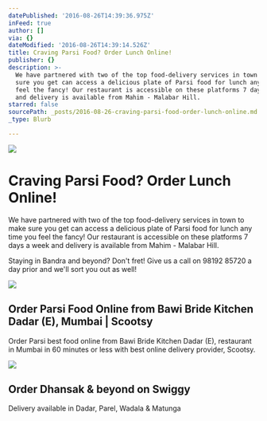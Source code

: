 ```yaml
---
datePublished: '2016-08-26T14:39:36.975Z'
inFeed: true
author: []
via: {}
dateModified: '2016-08-26T14:39:14.526Z'
title: Craving Parsi Food? Order Lunch Online!
publisher: {}
description: >-
  We have partnered with two of the top food-delivery services in town to make
  sure you get can access a delicious plate of Parsi food for lunch any time you
  feel the fancy! Our restaurant is accessible on these platforms 7 days a week
  and delivery is available from Mahim - Malabar Hill. 
starred: false
sourcePath: _posts/2016-08-26-craving-parsi-food-order-lunch-online.md
_type: Blurb

---
```

![](https://the-grid-user-content.s3-us-west-2.amazonaws.com/e8d6bf95-861f-44e7-a567-b5f638df34e9.jpg)

# Craving Parsi Food? Order Lunch Online!

We have partnered with two of the top food-delivery services in town to make sure you get can access a delicious plate of Parsi food for lunch any time you feel the fancy! Our restaurant is accessible on these platforms 7 days a week and delivery is available from Mahim - Malabar Hill. 

Staying in Bandra and beyond? Don't fret! Give us a call on 98192 85720 a day prior and we'll sort you out as well!

<article style=""><img src="https://s3-us-west-2.amazonaws.com/the-grid-img/p/6d755084542893870f912070dd22e3dff05ed80b.jpg" /><h1>Order Parsi Food Online from Bawi Bride Kitchen Dadar (E), Mumbai | Scootsy</h1><p>Order Parsi best food online from Bawi Bride Kitchen Dadar (E), restaurant in Mumbai in 60 minutes or less with best online delivery provider, Scootsy.</p></article>

<article style=""><img src="https://imgflo.herokuapp.com/graph/vahj1ThiexotieMo/44d0250a1022417e2dcd8619594ffc83/noop?input=https%3A%2F%2Fres.cloudinary.com%2Fswiggy%2Fimage%2Fupload%2Fv1453959250%2Fz6zalhfn8djbbcth4xba" /><h1>Order Dhansak &amp; beyond on Swiggy</h1><p>Delivery available in Dadar, Parel, Wadala &amp; Matunga</p></article>